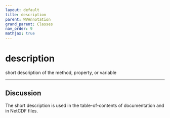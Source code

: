 ```yaml
---
layout: default
title: description
parent: WVAnnotation
grand_parent: Classes
nav_order: 9
mathjax: true
---
```


#  description

short description of the method, property, or variable


---

## Discussion

  The short description is used in the table-of-contents of
  documentation and in NetCDF files.
  
